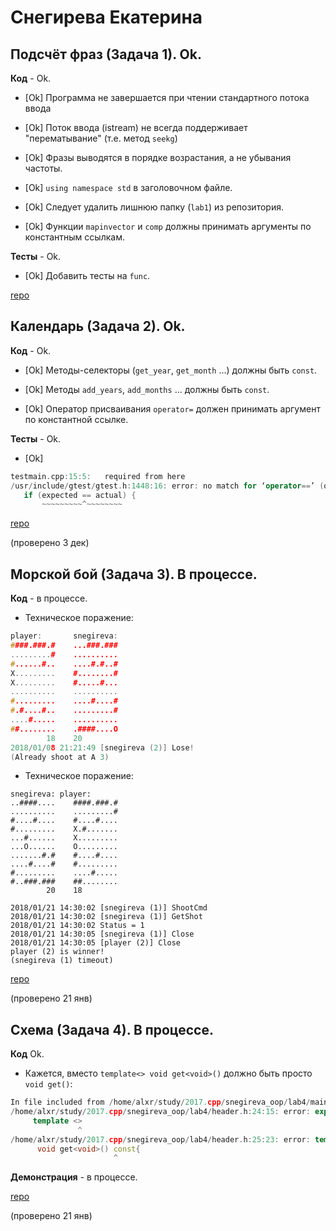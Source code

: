 # Снегирева Екатерина

## Подсчёт фраз (Задача 1). Ok.

**Код** - Ok.

- [Ok] Программа не завершается при чтении стандартного потока ввода

- [Ok] Поток ввода (istream) не всегда поддерживает "перематывание" (т.е. метод `seekg`)

- [Ok] Фразы выводятся в порядке возрастания, а не убывания частоты.

- [Ok] `using namespace std` в заголовочном файле.

- [Ok] Следует удалить лишнюю папку (`lab1`) из репозитория.

- [Ok] Функции `mapinvector` и `comp` должны принимать аргументы по константным ссылкам.

**Тесты** - Ok.

- [Ok] Добавить тесты на `func`.

[repo](https://bitbucket.org/snegireva_oop/spyair_kek)

## Календарь (Задача 2). Ok.

**Код** - Ok.

- [Ok] Методы-селекторы (`get_year`, `get_month` ...) должны быть `const`.

- [Ok] Методы `add_years`, `add_months` ... должны быть `const`.

- [Ok] Оператор присваивания `operator=` должен принимать аргумент по константной ссылке.

**Тесты** - Ok.

- [Ok]
```C++
testmain.cpp:15:5:   required from here
/usr/include/gtest/gtest.h:1448:16: error: no match for ‘operator==’ (operand types are ‘const month’ and ‘const int’)
   if (expected == actual) {
       ~~~~~~~~~^~~~~~~~~
```

[repo](https://bitbucket.org/snegireva_oop/spyair_kek)

(проверено 3 дек)

## Морской бой (Задача 3). В процессе.

**Код** - в процессе.

- Техническое поражение:
```C++
player:       snegireva:
####.###.#    ...###.###
.........#    ..........
#......#..    ....#.#..#
X.........    #........#
X.........    #.....#...
..........    ..........
#.........    ....#....#
#.#....#..    .........#
....#.....    ..........
##........    .####....O
        18    20
2018/01/08 21:21:49 [snegireva (2)] Lose!
(Already shoot at A 3)
```

- Техническое поражение:
```
snegireva: player:
..####....    ####.###.#
..........    .........#
#....#....    #....#....
#.........    X.#.......
...#......    X.........
...O......    O.........
.......#.#    #....#....
....#....#    #.........
#.........    ....#.....
#..###.###    ##........
        20    18

2018/01/21 14:30:02 [snegireva (1)] ShootCmd
2018/01/21 14:30:02 [snegireva (1)] GetShot
2018/01/21 14:30:02 Status = 1
2018/01/21 14:30:05 [snegireva (1)] Close
2018/01/21 14:30:05 [player (2)] Close
player (2) is winner!
(snegireva (1) timeout)
```

[repo](https://bitbucket.org/snegireva_oop/spyair_kek)

(проверено 21 янв)

## Схема (Задача 4). В процессе.

**Код** Ok.

- Кажется, вместо `template<> void get<void>()` должно быть просто `void get()`:
```C++
In file included from /home/alxr/study/2017.cpp/snegireva_oop/lab4/main.cpp:1:0:
/home/alxr/study/2017.cpp/snegireva_oop/lab4/header.h:24:15: error: explicit specialization in non-namespace scope ‘class Any’
     template <>
               ^
/home/alxr/study/2017.cpp/snegireva_oop/lab4/header.h:25:23: error: template-id ‘get<void>’ in declaration of primary template
      void get<void>() const{
                       ^
```

**Демонстрация** - в процессе.

[repo](https://bitbucket.org/snegireva_oop/spyair_kek)

(проверено 21 янв)
